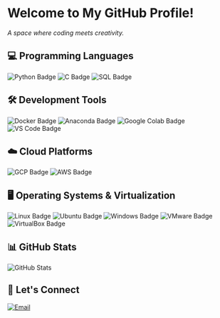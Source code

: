 
<!---
xoxorr/xoxorr is a ✨ special ✨ repository because its `README.md` (this file) appears on your GitHub profile.
You can click the Preview link to take a look at your changes.
--->

<h1>Welcome to My GitHub Profile!</h1>
<p>
  <em>A space where coding meets creativity.</em>
</p>

<h2>💻 Programming Languages</h2>
<div>
  <img src="https://img.shields.io/badge/Python-3776AB?style=for-the-badge&logo=python&logoColor=white" alt="Python Badge">
  <img src="https://img.shields.io/badge/C-A8B9CC?style=for-the-badge&logo=c&logoColor=white" alt="C Badge">
  <img src="https://img.shields.io/badge/SQL-4479A1?style=for-the-badge&logo=MySQL&logoColor=white" alt="SQL Badge">
</div>

<h2>🛠️ Development Tools</h2>
<div>
  <img src="https://img.shields.io/badge/Docker-2496ED?style=for-the-badge&logo=docker&logoColor=white" alt="Docker Badge">
  <img src="https://img.shields.io/badge/Anaconda-44A833?style=for-the-badge&logo=anaconda&logoColor=white" alt="Anaconda Badge">
  <img src="https://img.shields.io/badge/Colab-F9AB00?style=for-the-badge&logo=google-colab&logoColor=white" alt="Google Colab Badge">
  <img src="https://img.shields.io/badge/VScode-007ACC?style=for-the-badge&logo=visual-studio-code&logoColor=white" alt="VS Code Badge">
</div>

<h2>☁️ Cloud Platforms</h2>
<div>
  <img src="https://img.shields.io/badge/GCP-4285F4?style=for-the-badge&logo=google-cloud&logoColor=white" alt="GCP Badge">
  <img src="https://img.shields.io/badge/AWS-232F3E?style=for-the-badge&logo=amazon-aws&logoColor=white" alt="AWS Badge">
</div>

<h2>🖥️ Operating Systems & Virtualization</h2>
<div>
  <img src="https://img.shields.io/badge/Linux-FCC624?style=for-the-badge&logo=linux&logoColor=black" alt="Linux Badge">
  <img src="https://img.shields.io/badge/Ubuntu-E95420?style=for-the-badge&logo=ubuntu&logoColor=white" alt="Ubuntu Badge">
  <img src="https://img.shields.io/badge/Windows-0078D6?style=for-the-badge&logo=windows&logoColor=white" alt="Windows Badge">
  <img src="https://img.shields.io/badge/VMware-607078?style=for-the-badge&logo=vmware&logoColor=white" alt="VMware Badge">
  <img src="https://img.shields.io/badge/VirtualBox-183A61?style=for-the-badge&logo=virtualbox&logoColor=white" alt="VirtualBox Badge">
</div>

<h2>📊 GitHub Stats</h2>
<div>
  <img src="https://github-readme-stats.vercel.app/api?username=YourUsername&show_icons=true&theme=default" alt="GitHub Stats">
</div>

<h2>🔗 Let's Connect</h2>
<p>
  <a href="mailto:xoxor0610@gmail.com"><img src="https://img.shields.io/badge/Email-D14836?style=for-the-badge&logo=gmail&logoColor=white" alt="Email"></a>
</p>



